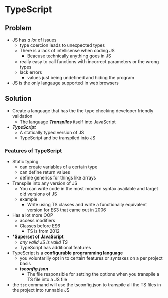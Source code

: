 # TypeScript

## Problem
- JS has *a lot* of issues
  - type coercion leads to unexpected types
  - There is a lack of intellisense when coding JS
    - Beacuse technically anything goes in JS
  - really easy to call functions with incorrect parameters or the wrong types
  - lack errors
    - values just being undefined and hiding the program
- JS is the only langauge supported in web browsers

## Solution
- Create a language that has the the type checking developer friendly validation
  - The language ***Transpiles*** itself into JavaScript
- ***TypeScript***
  - A statically typed version of JS
  - TypeScript and be transpiled into JS

### Features of TypeScript
- Static typing
  - can create variables of a certain type
  - can define return values
  - define generics for things like arrays
- Transpile into any version of JS
  - You can write code in the most modern syntax available and target old versions of JS
  - example
    - Write using TS classes and write a functionally equivalent version for ES3 that came out in 2006
- Has a lot more OOP
  - access modifiers
  - Classes before ES6
    - TS is from 2012
- ***Superset of JavaScript**
  - *any valid JS is valid TS*
  - TypeScript has additional features
- TypeScript is a **configurable programming language**
  - you voluntariliy opt in to certain features or syntaxes on a per project basis
  - ***tsconfig.json***
    - The file responsible for setting the options when you transpile a TS file into a JS file
- the `tsc` command will use the tsconfig.json to transpile all the TS files in the project into runnable JS